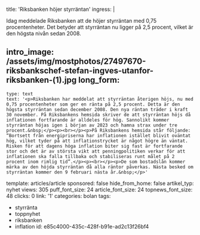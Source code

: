 title: 'Riksbanken höjer styrräntan'
ingress: |
  <p>Idag meddelade Riksbanken att de höjer styrräntan med 0,75 procentenheter. Det betyder att styrräntan nu ligger på 2,5 procent, vilket är den högsta nivån sedan 2008.
  </p>
  
intro_image: /assets/img/mostphotos/27497670-riksbankschef-stefan-ingves-utanfor-riksbanken-(1).jpg
long_form:
  -
    type: text
    text: '<p>Riksbanken har meddelat att styrräntan återigen höjs, nu med 0,75 procentenheter som ger en ränta på 2,5 procent. Detta är den högsta styrräntan sedan december 2008. Den nya räntan träder i kraft 30 november. På Riksbankens hemsida skriver de att styrräntan höjs då inflationen fortfarande är alldeles för hög. Sannolikt kommer styrräntan höjas igen i början av 2023 och hamna strax under tre procent.&nbsp;</p><p><br></p><p>På Riksbankens hemsida står följande: “Bortsett från energipriserna har inflationen istället blivit oväntat hög, vilket tyder på att inflationstrycket är något högre än väntat. Risken för att dagens höga inflation biter sig fast är fortfarande stor och det är av största vikt att penningpolitiken verkar för att inflationen ska falla tillbaka och stabiliseras runt målet på 2 procent inom rimlig tid”.</p><p><br></p><p>De som bostadslån kommer märka av den höjda styrräntan då alla räntor påverkas. Nästa besked om styrräntan kommer den 9 februari nästa år.&nbsp;</p>'
template: articles/article
sponsored: false
hide_from_home: false
artikel_typ: nyhet
views: 305
puff_font_size: 24
article_font_size: 24
topnews_font_size: 48
clicks: 0
link: '1'
categories: bolan
tags:
  - styrränta
  - toppnyhet
  - riksbanken
  - inflation
id: e85c4000-435c-428f-b91e-ad2c13f26bf4
